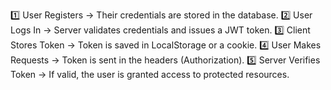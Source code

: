 1️⃣ User Registers → Their credentials are stored in the database.
2️⃣ User Logs In → Server validates credentials and issues a JWT token.
3️⃣ Client Stores Token → Token is saved in LocalStorage or a cookie.
4️⃣ User Makes Requests → Token is sent in the headers (Authorization).
5️⃣ Server Verifies Token → If valid, the user is granted access to protected resources.

